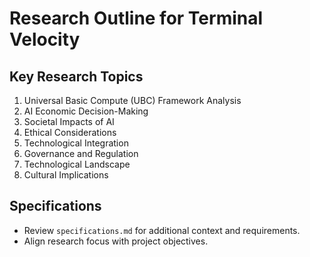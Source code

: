 # Research Outline for Terminal Velocity

## Key Research Topics
1. Universal Basic Compute (UBC) Framework Analysis
2. AI Economic Decision-Making
3. Societal Impacts of AI
4. Ethical Considerations
5. Technological Integration
6. Governance and Regulation
7. Technological Landscape
8. Cultural Implications

## Specifications
- Review `specifications.md` for additional context and requirements.
- Align research focus with project objectives.
